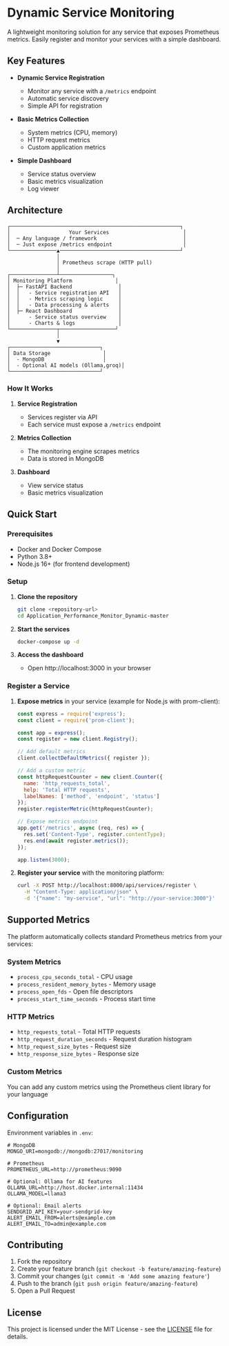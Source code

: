 # Dynamic Service Monitoring

A lightweight monitoring solution for any service that exposes Prometheus metrics. Easily register and monitor your services with a simple dashboard.

## Key Features

- **Dynamic Service Registration**
  - Monitor any service with a `/metrics` endpoint
  - Automatic service discovery
  - Simple API for registration

- **Basic Metrics Collection**
  - System metrics (CPU, memory)
  - HTTP request metrics
  - Custom application metrics

- **Simple Dashboard**
  - Service status overview
  - Basic metrics visualization
  - Log viewer

## Architecture

```
┌───────────────────────────────────────────────────────┐
│                   Your Services                        │
│  ─ Any language / framework                            │
│  ─ Just expose /metrics endpoint                       │
└───────────────▲───────────────────────────────────────┘
                │
                │ Prometheus scrape (HTTP pull)
                │
┌───────────────┴─────────────────┐
│ Monitoring Platform              │
│  ├─ FastAPI Backend               │
│  │   - Service registration API   │
│  │   - Metrics scraping logic     │
│  │   - Data processing & alerts   │
│  ├─ React Dashboard               │
│      - Service status overview    │
│      - Charts & logs              │
└───────────────┬──────────────────┘
                │
                ▼
┌─────────────────────────────┐
│ Data Storage                 │
│  - MongoDB                   │
│  - Optional AI models (Ollama,groq)│
└─────────────────────────────┘

```

### How It Works
1. **Service Registration**
   - Services register via API
   - Each service must expose a `/metrics` endpoint

2. **Metrics Collection**
   - The monitoring engine scrapes metrics
   - Data is stored in MongoDB

3. **Dashboard**
   - View service status
   - Basic metrics visualization

## Quick Start

### Prerequisites

- Docker and Docker Compose
- Python 3.8+
- Node.js 16+ (for frontend development)

### Setup

1. **Clone the repository**
   ```bash
   git clone <repository-url>
   cd Application_Performance_Monitor_Dynamic-master
   ```

2. **Start the services**
   ```bash
   docker-compose up -d
   ```

3. **Access the dashboard**
   - Open http://localhost:3000 in your browser

### Register a Service

1. **Expose metrics** in your service (example for Node.js with prom-client):
   ```javascript
   const express = require('express');
   const client = require('prom-client');
   
   const app = express();
   const register = new client.Registry();
   
   // Add default metrics
   client.collectDefaultMetrics({ register });
   
   // Add a custom metric
   const httpRequestCounter = new client.Counter({
     name: 'http_requests_total',
     help: 'Total HTTP requests',
     labelNames: ['method', 'endpoint', 'status']
   });
   register.registerMetric(httpRequestCounter);
   
   // Expose metrics endpoint
   app.get('/metrics', async (req, res) => {
     res.set('Content-Type', register.contentType);
     res.end(await register.metrics());
   });
   
   app.listen(3000);
   ```

2. **Register your service** with the monitoring platform:
   ```bash
   curl -X POST http://localhost:8000/api/services/register \
     -H "Content-Type: application/json" \
     -d '{"name": "my-service", "url": "http://your-service:3000"}'
   ```

## Supported Metrics

The platform automatically collects standard Prometheus metrics from your services:

### System Metrics
- `process_cpu_seconds_total` - CPU usage
- `process_resident_memory_bytes` - Memory usage
- `process_open_fds` - Open file descriptors
- `process_start_time_seconds` - Process start time

### HTTP Metrics
- `http_requests_total` - Total HTTP requests
- `http_request_duration_seconds` - Request duration histogram
- `http_request_size_bytes` - Request size
- `http_response_size_bytes` - Response size

### Custom Metrics
You can add any custom metrics using the Prometheus client library for your language

## Configuration

Environment variables in `.env`:
```
# MongoDB
MONGO_URI=mongodb://mongodb:27017/monitoring

# Prometheus
PROMETHEUS_URL=http://prometheus:9090

# Optional: Ollama for AI features
OLLAMA_URL=http://host.docker.internal:11434
OLLAMA_MODEL=llama3

# Optional: Email alerts
SENDGRID_API_KEY=your-sendgrid-key
ALERT_EMAIL_FROM=alerts@example.com
ALERT_EMAIL_TO=admin@example.com
```

## Contributing

1. Fork the repository
2. Create your feature branch (`git checkout -b feature/amazing-feature`)
3. Commit your changes (`git commit -m 'Add some amazing feature'`)
4. Push to the branch (`git push origin feature/amazing-feature`)
5. Open a Pull Request

## License

This project is licensed under the MIT License - see the [LICENSE](LICENSE) file for details.
